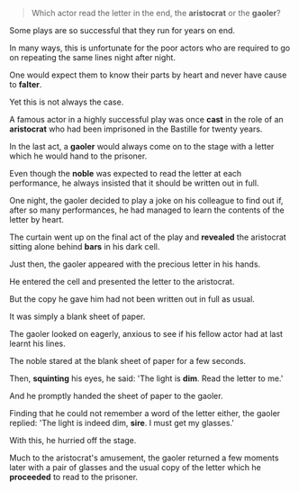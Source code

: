 > Which actor read the letter in the end, the **aristocrat** or the **gaoler**?



Some plays are so successful that they run for years on end. 

In many ways, this is unfortunate for the poor actors who are required to go on repeating the same lines night after night. 

One would expect them to know their parts by heart and never have cause to **falter**. 

Yet this is not always the case.



A famous actor in a highly successful play was once **cast** in the role of an **aristocrat** who had been imprisoned in the Bastille for twenty years. 

In the last act, a **gaoler** would always come on to the stage with a letter which he would hand to the prisoner. 

Even though the **noble** was expected to read the letter at each performance, he always insisted that it should be written out in full. 



One night, the gaoler decided to play a joke on his colleague to find out if, after so many performances, he had managed to learn the contents of the letter by heart. 

The curtain went up on the final act of the play and **revealed** the aristocrat sitting alone behind **bars** in his dark cell. 

Just then, the gaoler appeared with the precious letter in his hands. 

He entered the cell and presented the letter to the aristocrat. 

But the copy he gave him had not been written out in full as usual. 

It was simply a blank sheet of paper. 

The gaoler looked on eagerly, anxious to see if his fellow actor had at last learnt his lines. 

The noble stared at the blank sheet of paper for a few seconds. 

Then, **squinting** his eyes, he said: 'The light is **dim**. Read the letter to me.' 

And he promptly handed the sheet of paper to the gaoler. 

Finding that he could not remember a word of the letter either, the gaoler replied: 'The light is indeed dim, **sire**. I must get my glasses.' 

With this, he hurried off the stage. 

Much to the aristocrat's amusement, the gaoler returned a few moments later with a pair of glasses and the usual copy of the letter which he **proceeded** to read to the prisoner.